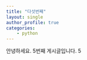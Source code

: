 ```yaml
---
title: "다섯번째"
layout: single
author_profile: true
categories: 
    - python
---
```

안녕하세요. 5번째 게시글입니다. 5
